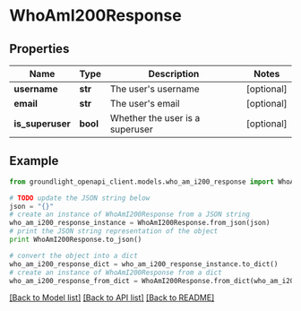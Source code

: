 # WhoAmI200Response


## Properties
Name | Type | Description | Notes
------------ | ------------- | ------------- | -------------
**username** | **str** | The user&#39;s username | [optional] 
**email** | **str** | The user&#39;s email | [optional] 
**is_superuser** | **bool** | Whether the user is a superuser | [optional] 

## Example

```python
from groundlight_openapi_client.models.who_am_i200_response import WhoAmI200Response

# TODO update the JSON string below
json = "{}"
# create an instance of WhoAmI200Response from a JSON string
who_am_i200_response_instance = WhoAmI200Response.from_json(json)
# print the JSON string representation of the object
print WhoAmI200Response.to_json()

# convert the object into a dict
who_am_i200_response_dict = who_am_i200_response_instance.to_dict()
# create an instance of WhoAmI200Response from a dict
who_am_i200_response_from_dict = WhoAmI200Response.from_dict(who_am_i200_response_dict)
```
[[Back to Model list]](../README.md#documentation-for-models) [[Back to API list]](../README.md#documentation-for-api-endpoints) [[Back to README]](../README.md)


